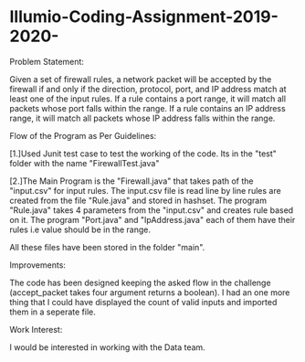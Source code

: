 # Illumio-Coding-Assignment-2019-2020-
Problem Statement: 

Given a set of firewall rules, a network packet will  be accepted by the firewall if and only if the direction, protocol, port, and IP address match at  least one of the input rules. If a rule contains a port range, it will match all packets whose port  falls within the range. If a rule contains an IP address range, it will match all packets whose IP  address falls within the range.  

Flow of the Program as Per Guidelines: 

[1.]Used Junit test case to test the working  of the code. Its in the "test" folder with the name "FirewallTest.java" 

[2.]The Main Program is the "Firewall.java"  that takes path of the "input.csv" for input rules. The input.csv file is read line by line rules are created from the file "Rule.java" and stored in hashset.  The program "Rule.java" takes 4 parameters from the  "input.csv" and creates rule based on it.  The program "Port.java" and "IpAddress.java" each of them have their rules i.e value should be in the range.

All these files have been stored in the folder "main".

Improvements: 

The code has been designed keeping the asked flow in the challenge (accept_packet takes four argument  returns a boolean). I had an one more thing that I could  have displayed the count of valid inputs and  imported them in a seperate file.  

Work Interest: 

I would be interested in working with the Data team.
